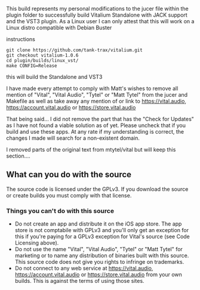 This build represents my personal modifications to the jucer file within the plugin folder to successfully build Vitalium Standalone with JACK support and the VST3 plugin. As a Linux user I can only attest that this will work on a Linux distro compatible with Debian Buster

instructions

```
git clone https://github.com/tank-trax/vitalium.git
git checkout vitalium-1.0.6
cd plugin/builds/linux_vst/
make CONFIG=Release
```

this will build the Standalone and VST3

I have made every attempt to comply with Matt's wishes to remove all mention of "Vital", "Vital Audio", "Tytel" or "Matt Tytel" from the jucer and Makefile as well as take away any mention of or link to https://vital.audio, https://account.vital.audio or https://store.vital.audio

That being said... I did not remove the part that has the "Check for Updates" as I have not found a viable solution as of yet. Please uncheck that if you build and use these apps. At any rate if my understanding is correct, the changes I made will search for a non-existent domain.

I removed parts of the original text from mtytel/vital but will keep this section....

## What can you do with the source
The source code is licensed under the GPLv3. If you download the source or create builds you must comply with that license.

### Things you can't do with this source
 - Do not create an app and distribute it on the iOS app store. The app store is not comptabile with GPLv3 and you'll only get an exception for this if you're paying for a GPLv3 exception for Vital's source (see Code Licensing above).
 - Do not use the name "Vital", "Vital Audio", "Tytel" or "Matt Tytel" for marketing or to name any distribution of binaries built with this source. This source code does not give you rights to infringe on trademarks.
 - Do not connect to any web service at https://vital.audio, https://account.vital.audio or https://store.vital.audio from your own builds. This is against the terms of using those sites.
